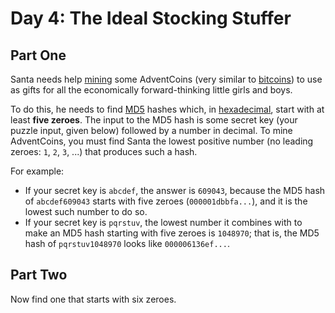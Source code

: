 # Day 4: The Ideal Stocking Stuffer

## Part One
Santa needs help [mining](https://en.wikipedia.org/wiki/Bitcoin#Mining) some AdventCoins (very similar to
[bitcoins](https://en.wikipedia.org/wiki/Bitcoin)) to use as gifts for all the economically forward-thinking little
girls and boys.

To do this, he needs to find [MD5](https://en.wikipedia.org/wiki/MD5) hashes which, in
[hexadecimal](https://en.wikipedia.org/wiki/Hexadecimal), start with at least **five zeroes**. The input to the MD5
hash is some secret key (your puzzle input, given below) followed by a number in decimal. To mine AdventCoins, you must
find Santa the lowest positive number (no leading zeroes: `1`, `2`, `3`, ...) that produces such a hash.

For example:
- If your secret key is `abcdef`, the answer is `609043`, because the MD5 hash of `abcdef609043` starts with five
zeroes (`000001dbbfa...`), and it is the lowest such number to do so.
- If your secret key is `pqrstuv`, the lowest number it combines with to make an MD5 hash starting with five zeroes is
`1048970`; that is, the MD5 hash of `pqrstuv1048970` looks like `000006136ef...`.

## Part Two
Now find one that starts with six zeroes.
